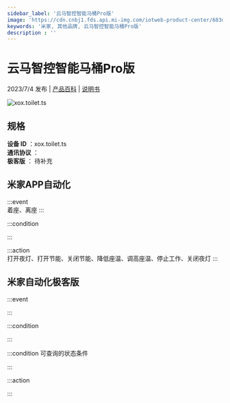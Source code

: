 ```yaml
---
sidebar_label: '云马智控智能马桶Pro版'
image: 'https://cdn.cnbj1.fds.api.mi-img.com/iotweb-product-center/683d1ba3dc8736d3aa511e1d007fc313_1685333625940.png?GalaxyAccessKeyId=AKVGLQWBOVIRQ3XLEW&Expires=9223372036854775807&Signature=Qij+HB6KMh/JwlwrXcilEgLuW50='
keywords: '米家, 其他品牌, 云马智控智能马桶Pro版'
description : ''
---
```

# 云马智控智能马桶Pro版

2023/7/4 发布 | [产品百科](https://home.mi.com/webapp/content/baike/product/index.html?model=xox.toilet.ts/) | [说明书](https://home.mi.com/views/introduction.html?model=xox.toilet.ts&region=cn)

![xox.toilet.ts](https://cdn.cnbj1.fds.api.mi-img.com/iotweb-product-center/683d1ba3dc8736d3aa511e1d007fc313_1685333625940.png?GalaxyAccessKeyId=AKVGLQWBOVIRQ3XLEW&Expires=9223372036854775807&Signature=Qij+HB6KMh/JwlwrXcilEgLuW50=)

## 规格  
> 
**设备 ID** ：xox.toilet.ts  
**通讯协议** ：  
**极客版**  ： 待补充 


## 米家APP自动化  

:::event  
着座、离座
:::

:::condition  

:::

:::action   
打开夜灯、打开节能、关闭节能、降低座温、调高座温、停止工作、关闭夜灯
:::

## 米家自动化极客版  

:::event  

:::

:::condition  

:::

:::condition 可查询的状态条件  

:::

:::action  

:::

        
